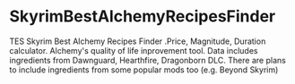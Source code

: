 # SkyrimBestAlchemyRecipesFinder
TES Skyrim Best Alchemy Recipes Finder .Price, Magnitude, Duration calculator. Alchemy's quality of life inprovement tool. Data includes ingredients from Dawnguard, Hearthfire, Dragonborn DLC. There are plans to include ingredients from some popular mods too (e.g. Beyond Skyrim)
